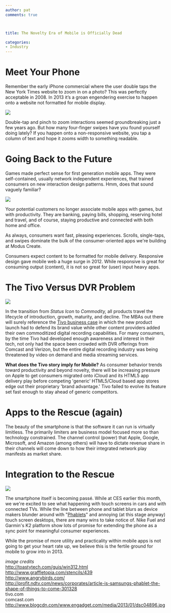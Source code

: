 ```yaml
---
author: pat
comments: true



title: The Novelty Era of Mobile is Officially Dead

categories:
- Industry
---
```


# Meet Your Phone





Remember the early iPhone commercial where the user double taps the New York Times website to zoom in on a photo? This was perfectly acceptable in 2008. In 2013 it’s a groan engendering exercise to happen onto a website not formatted for mobile display.





![](http://moduscreate.com/wp-content/uploads/2013/01/Screen-Shot-2013-01-22-at-11.47.59-PM2.png)





Double-tap and pinch to zoom interactions seemed groundbreaking just a few years ago. But how many four-finger swipes have you found yourself doing lately? If you happen onto a non-responsive website, you tap a column of text and hope it zooms width to something readable.





# Going Back to the Future





Games made perfect sense for first generation mobile apps. They were self-contained, usually network independent experiences, that trained consumers on new interaction design patterns. Hmm, does that sound vaguely familiar?





[![](http://moduscreate.com/wp-content/uploads/2013/01/win31games2-466x350.png)](http://moduscreate.com/the-novelty-era-of-mobile-is-officially-dead/win31games/)





Your potential customers no longer associate mobile apps with games, but with productivity. They are banking, paying bills, shopping, reserving hotel and travel, and of course, staying productive and connected with both home and office.





As always, consumers want fast, pleasing experiences. Scrolls, single-taps, and swipes dominate the bulk of the consumer-oriented apps we're building at Modus Create.





Consumers expect content to be formatted for mobile delivery. Responsive design gave mobile web a huge surge in 2012. While responsive is great for consuming output (content), it is not so great for (user) input heavy apps.





# The Tivo Versus DVR Problem





![](http://moduscreate.com/wp-content/uploads/2013/01/tivo-dvr2.jpg)





In the transition from _Status Icon_ to _Commodity,_ all products travel the lifecycle of introduction, growth, maturity, and decline. The MBAs out there will surely reference the [Tivo business case](http://hbr.org/product/tivo/an/501038-PDF-ENG) in which the new product launch had to defend its brand value while other content providers added their own commoditized digital recording capabilities. For many consumers, by the time Tivo had developed enough awareness and interest in their tech, not only had the space been crowded with DVR offerings from Comcast and Verizon, but the entire digital recording industry was being threatened by video on demand and media streaming services.





**What does the Tivo story imply for Mobile?** As consumer behavior trends toward productivity and beyond novelty, there will be increasing pressure on Apple to get consumers migrated onto iCloud and its HTML5 app delivery play before competing 'generic' HTML5/Cloud based app stores edge out their proprietary 'brand advantage.' Tivo failed to evolve its feature set fast enough to stay ahead of generic competitors.





# Apps to the Rescue (again)





The beauty of the smartphone is that the software it can run is virtually limitless. The primarily limiters are business model focused more so than technology constrained. The channel control (power) that Apple, Google, Microsoft, and Amazon (among others) will have to dictate revenue share in their channels will come down to how their integrated network play manifests as market share.





# Integration to the Rescue





![](http://moduscreate.com/wp-content/uploads/2013/01/dsc048962-527x350.jpg)





The smartphone itself is becoming passé. While at CES earlier this month, we we're excited to see what happening with touch screens in cars and with connected TVs. While the line between phone and tablet blurs as device makers blunder around with "[Phablets](http://en.wikipedia.org/wiki/Phablet)" and annoying (at this stage anyway) touch screen desktops, there are many wins to take notice of. Nike Fuel and Garmin's K2 platform show lots of promise for extending the phone as a sync point for meaningful consumer experiences.





While the promise of more utility and practicality within mobile apps is not going to get your heart rate up, we believe this is the fertile ground for mobile to grow into in 2013.





_image credits_  
http://toastytech.com/guis/win312.html  
http://www.graffletopia.com/stencils/439  
http://www.angrybirds.com/  
http://profit.ndtv.com/news/corporates/article-is-samsungs-phablet-the-shape-of-things-to-come-301328  
tivo.com  
comcast.com  
http://www.blogcdn.com/www.engadget.com/media/2013/01/dsc04896.jpg



